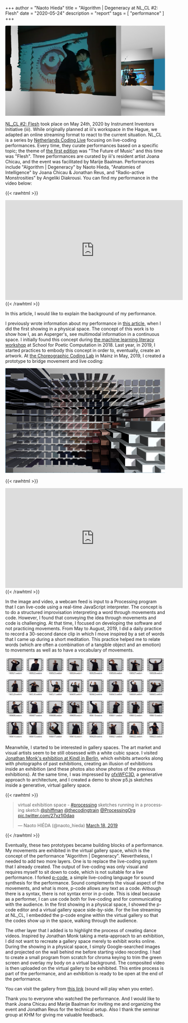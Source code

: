 +++
author = "Naoto Hieda"
title = "Algorithm | Degeneracy at NL_CL #2: Flesh"
date = "2020-05-24"
description = "report"
tags = [ "performance" ]
+++

![](/images/2020-05-24-nl-cl-2-flesh.png)

[NL_CL #2: Flesh](https://instrumentinventors.org/event/nl_cl-2-flesh/) took place on May 24th, 2020 by  Instrument Inventors Initiative (iii). While originally planned at iii's workspace in the Hague, we adapted an online streaming format to react to the current situation. NL_CL is a series by [Netherlands Coding Live](https://netherlands-coding-live.github.io/) focusing on live-coding performances. Every time, they curate performances based on a specific topic; the theme of [the first edition](https://instrumentinventors.org/event/nl_cl-1-the-future-of-music/) was "The Future of Music" and this time was "Flesh". Three performances are curated by iii's resident artist Joana Chicau, and the event was facilitated by Marije Baalman. Performances include "Algorithm \| Degeneracy" by Naoto Hieda, "Anatomies of Intelligence" by Joana Chicau & Jonathan Reus, and "Radio-active Monstrosities" by Angeliki Diakrousi. You can find my performance in the video below:

{{< rawhtml >}}
<div class="youtube-container">
<iframe class="youtube-video" width="560" height="315" src="https://www.youtube.com/embed/oRstxKlEOIs?start=764" frameborder="0" allow="accelerometer; autoplay; encrypted-media; gyroscope; picture-in-picture" allowfullscreen></iframe>
</div>
{{< /rawhtml >}}

In this article, I would like to explain the background of my performance.

I previously wrote information about my performance in [this article](https://naotohieda.com/blog/khm-semester-1-en/), when I did the first showing in a physical space. The concept of this work is to show how I, as an Asperger's, see multimodal information in a continuous space. I initially found this concept during [the machine learning literacy workshop](https://medium.com/@naoto_hieda/machine-learning-literacy-workshop-at-sfpc-8f6c54388c12) at School for Poetic Computation in 2018. Last year, in 2019, I started practices to embody this concept in order to, eventually, create an artwork. At [the Choreographic Coding Lab](https://medium.com/@naoto_hieda/11th-choreographic-coding-lab-bf3e521d8894) in Mainz in May, 2019, I created a prototype to bridge movement and live coding:

![screenshot of a prototype](/images/2020-05-24-nl-cl-2-flesh-ccl.png)

{{< rawhtml >}}
<div class="youtube-container">
<iframe class="youtube-video" width="560" height="315" src="https://www.youtube.com/embed/dtABQ3CJD84" frameborder="0" allow="accelerometer; autoplay; encrypted-media; gyroscope; picture-in-picture" allowfullscreen></iframe>
</div>
{{< /rawhtml >}}

In the image and video, a webcam feed is input to a Processing program that I can live-code using a real-time JavaScript interpreter. The concept is to do a structured improvisation interpreting a word through movements and code. However, I found that conveying the idea through movements and code is challenging. At that time, I focused on developing the software and not practicing movements. From May to August, 2019, I did a daily practice to record a 30-second dance clip in which I move inspired by a set of words that I came up during a short meditation. This practice helped me to relate words (which are often a combination of a tangible object and an emotion) to movements as well as to have a vocabulary of movements.

![screenshot of daily movements](/images/2020-05-24-nl-cl-2-flesh-daily.png)

Meanwhile, I started to be interested in gallery spaces. The art market and visual artists seem to be still obsessed with a white cubic space. I visited [Jonathan Monk's exhibition at Kindl in Berlin](https://www.kindl-berlin.com/monk), which exhibits artworks along with photographs of past exhibitions, creating an illusion of exhibitions inside an exhibition (and these photos also show photos of the previous exhibitions). At the same time, I was impressed by [ofxWFC3D](http://action-io.com/works/ofxWFC3D.html), a generative approach to architecture, and I created a demo to show p5.js sketches inside a generative, virtual gallery space.

{{< rawhtml >}}
<blockquote class="twitter-tweet"><p lang="en" dir="ltr">virtual exhibition space - <a href="https://twitter.com/hashtag/processing?src=hash&amp;ref_src=twsrc%5Etfw">#processing</a> sketches running in a processing sketch <a href="https://twitter.com/shiffman?ref_src=twsrc%5Etfw">@shiffman</a> <a href="https://twitter.com/thecodingtrain?ref_src=twsrc%5Etfw">@thecodingtrain</a> <a href="https://twitter.com/ProcessingOrg?ref_src=twsrc%5Etfw">@ProcessingOrg</a> <a href="https://t.co/27xz1I0daq">pic.twitter.com/27xz1I0daq</a></p>&mdash; Naoto HIÉDA (@naoto_hieda) <a href="https://twitter.com/naoto_hieda/status/1107591191644786688?ref_src=twsrc%5Etfw">March 18, 2019</a></blockquote> <script async src="https://platform.twitter.com/widgets.js" charset="utf-8"></script>
{{< /rawhtml >}}

Eventually, these two prototypes became building blocks of a performance. My movements are exhibited in the virtual gallery space, which is the concept of the performance "Algorithm \| Degeneracy". Nevertheless, I needed to add two more layers. One is to replace the live-coding system that I already created. The output of live-coding was only visual and requires myself to sit down to code, which is not suitable for a live performance. I forked [p-code](https://github.com/p-code-magazine/p-code), a simple live-coding language for sound synthesis for the performance. Sound complements the visual aspect of the movements, and what is more, p-code allows any text as a code. Although there is a syntax, there is not syntax error in p-code. This is ideal because as a performer, I can use code both for live-coding and for communicating with the audience. In the first showing in a physical space, I showed the p-code editor and a virtual gallery space side-by-side. For the live streaming at NL_CL, I embedded the p-code engine within the virtual gallery so that the codes show up in the space, walking through the audience. 

The other layer that I added is to highlight the process of creating dance videos. Inspired by Jonathan Monk taking a meta-approach to an exhibition, I did not want to recreate a gallery space merely to exhibit works online. During the showing in a physical space, I simply Google-searched images and projected on the wall behind me before starting video recording. I had to create a small program from scratch for chroma keying to trim the green screen and overlay my body on a virtual background. The composited video is then uploaded on the virtual gallery to be exhibited. This entire process is part of the performance, and an exhibition is ready to be open at the end of the performance.

You can visit the gallery from [this link](https://virtual-exhibition-006.glitch.me/) (sound will play when you enter).

Thank you to everyone who watched the performance. And I would like to thank Joana Chicau and Marije Baalman for inviting me and organizing the event and Jonathan Reus for the technical setup. Also I thank the seminar group at KHM for giving me valuable feedback.
